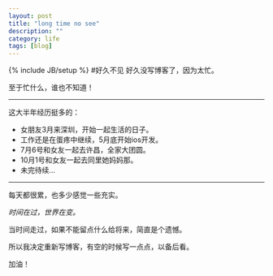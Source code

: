 ```yaml
---
layout: post
title: "long time no see"
description: ""
category: life
tags: [blog]
---
```

{% include JB/setup %}
#好久不见
好久没写博客了，因为太忙。


至于忙什么，谁也不知道！

***********
这大半年经历挺多的：
*   女朋友3月来深圳，开始一起生活的日子。
*   工作还是在蛋疼中继续，5月底开始ios开发。
*   7月6号和女友一起去许昌，全家大团圆。
*   10月1号和女友一起去同里她妈妈那。
*   未完待续...
------------


每天都很累，也多少感觉一些充实。


*时间在过，世界在变。*


当时间走过，如果不能留点什么给将来，简直是个遗憾。


所以我决定重新写博客，有空的时候写一点点，以备后看。


加油！